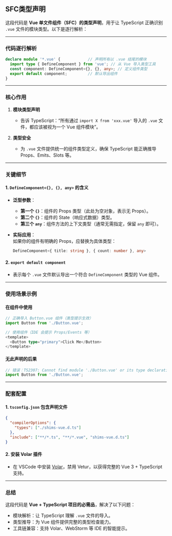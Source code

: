## SFC类型声明

这段代码是 **Vue 单文件组件（SFC）的类型声明**，用于让 TypeScript 正确识别 `.vue` 文件的模块类型。以下是逐行解析：

---

### **代码逐行解析**

```typescript
declare module '*.vue' {            // 声明所有以 .vue 结尾的模块
  import type { DefineComponent } from 'vue'; // 从 Vue 导入类型工具
  const component: DefineComponent<{}, {}, any>; // 定义组件类型
  export default component;         // 默认导出组件
}
```

---

### **核心作用**

1. **模块类型声明**
    - 告诉 TypeScript：“所有通过 `import X from 'xxx.vue'` 导入的 `.vue` 文件，都应该被视为一个 Vue 组件模块”。

2. **类型安全**
    - 为 `.vue` 文件提供统一的组件类型定义，确保 TypeScript 能正确推导 Props、Emits、Slots 等。

---

### **关键细节**

#### **1. `DefineComponent<{}, {}, any>` 的含义**

- **泛型参数**：

    - **第一个 `{}`**：组件的 Props 类型（此处为空对象，表示无 Props）。
    - **第二个 `{}`**：组件的 State（响应式数据）类型。
    - **第三个 `any`**：组件方法的上下文类型（通常无需指定，保留 `any` 即可）。

- **实际应用**：  
  如果你的组件有明确的 Props，应替换为具体类型：

  ```typescript
  DefineComponent<{ title: string }, { count: number }, any>
  ```

#### **2. `export default component`**

- 表示每个 `.vue` 文件默认导出一个符合 `DefineComponent` 类型的 Vue 组件。

---

### **使用场景示例**

#### **在组件中使用**

```typescript
// 正确导入 Button.vue 组件（类型提示生效）
import Button from './Button.vue';

// 使用组件（IDE 会提示 Props/Events 等）
<template>
  <Button type="primary">Click Me</Button>
</template>
```

#### **无此声明的后果**

```typescript
// 错误：TS2307: Cannot find module './Button.vue' or its type declarations.
import Button from './Button.vue';
```

---

### **配套配置**

#### **1. `tsconfig.json` 包含声明文件**

```json
{
  "compilerOptions": {
    "types": ["./shims-vue.d.ts"]
  },
  "include": ["**/*.ts", "**/*.vue", "shims-vue.d.ts"]
}
```

#### **2. 安装 Volar 插件**

- 在 VSCode 中安装 [Volar](https://marketplace.visualstudio.com/items?itemName=Vue.volar)，禁用 Vetur，以获得完整的 Vue 3 + TypeScript 支持。

---

### **总结**

这段代码是 **Vue + TypeScript 项目的必需品**，解决了以下问题：

- 模块解析：让 TypeScript 理解 `.vue` 文件的导入。
- 类型推导：为 Vue 组件提供完整的类型检查能力。
- 工具链兼容：支持 Volar、WebStorm 等 IDE 的智能提示。